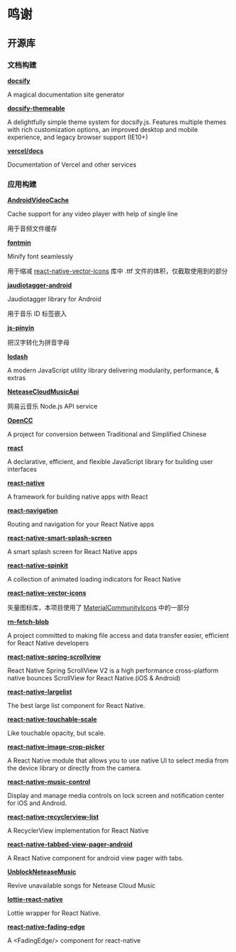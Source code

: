 # 鸣谢

## 开源库

### 文档构建

[**docsify**](https://github.com/docsifyjs/docsify)

A magical documentation site generator

[**docsify-themeable**](https://github.com/jhildenbiddle/docsify-themeable)

A delightfully simple theme system for docsify.js. Features multiple themes with rich customization options, an improved desktop and mobile experience, and legacy browser support (IE10+)

[**vercel/docs**](https://github.com/vercel/docs)

Documentation of Vercel and other services

### 应用构建

[**AndroidVideoCache**](https://github.com/danikula/AndroidVideoCache)

Cache support for any video player with help of single line

用于音频文件缓存

[**fontmin**](https://github.com/ecomfe/fontmin)

Minify font seamlessly

用于缩减 [react-native-vector-icons](https://github.com/oblador/react-native-vector-icons) 库中 .ttf 文件的体积，仅截取使用到的部分

[**jaudiotagger-android**](https://github.com/hexise/jaudiotagger-android)

Jaudiotagger library for Android

用于音乐 ID 标签嵌入

[**js-pinyin**](https://github.com/waterchestnut/pinyin)

把汉字转化为拼音字母

[**lodash**](https://github.com/lodash/lodash)

A modern JavaScript utility library delivering modularity, performance, & extras

[**NeteaseCloudMusicApi**](https://github.com/Binaryify/NeteaseCloudMusicApi)

网易云音乐 Node.js API service

[**OpenCC**](https://github.com/BYVoid/OpenCC)

A project for conversion between Traditional and Simplified Chinese

[**react**](https://github.com/facebook/react)

A declarative, efficient, and flexible JavaScript library for building user interfaces

[**react-native**](https://github.com/facebook/react-native)

 A framework for building native apps with React

[**react-navigation**](https://github.com/react-navigation/react-navigation)

Routing and navigation for your React Native apps

[**react-native-smart-splash-screen**](https://github.com/react-native-component/react-native-smart-splash-screen/)

A smart splash screen for React Native apps

[**react-native-spinkit**](https://github.com/maxs15/react-native-spinkit)

A collection of animated loading indicators for React Native

[**react-native-vector-icons**](https://github.com/oblador/react-native-vector-icons)

矢量图标库，本项目使用了 [MaterialCommunityIcons](https://materialdesignicons.com/) 中的一部分

[**rn-fetch-blob**](https://github.com/joltup/rn-fetch-blob)

A project committed to making file access and data transfer easier, efficient for React Native developers

[**react-native-spring-scrollview**](https://github.com/bolan9999/react-native-spring-scrollview)

React Native Spring ScrollView V2 is a high performance cross-platform native bounces ScrollView for React Native.(iOS & Android)

[**react-native-largelist**](https://github.com/bolan9999/react-native-largelist)

The best large list component for React Native.

[**react-native-touchable-scale**](https://github.com/kohver/react-native-touchable-scale)

Like touchable opacity, but scale.

[**react-native-image-crop-picker**](https://github.com/ivpusic/react-native-image-crop-picker)

A React Native module that allows you to use native UI to select media from the device library or directly from the camera.

[**react-native-music-control**](https://github.com/tanguyantoine/react-native-music-control)

Display and manage media controls on lock screen and notification center for iOS and Android.

[**react-native-recyclerview-list**](https://github.com/godness84/react-native-recyclerview-list)

A RecyclerView implementation for React Native

[**react-native-tabbed-view-pager-android**](https://github.com/madhu314/react-native-tabbed-view-pager-android)

A React Native component for android view pager with tabs.

[**UnblockNeteaseMusic**](https://github.com/nondanee/UnblockNeteaseMusic)

Revive unavailable songs for Netease Cloud Music

[**lottie-react-native**](https://github.com/react-native-community/lottie-react-native)

Lottie wrapper for React Native.

[**react-native-fading-edge**](https://github.com/KusStar/react-native-fading-edge)

A \<FadingEdge/> component for react-native




